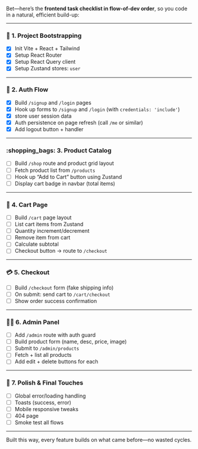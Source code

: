Bet—here’s the **frontend task checklist in flow-of-dev order**, so you code in a natural, efficient build-up:

---

### :bricks: **1. Project Bootstrapping**
- [X] Init Vite + React + Tailwind
- [X] Setup React Router
- [X] Setup React Query client
- [X] Setup Zustand stores: `user`

---

### :closed_lock_with_key: **2. Auth Flow**
- [X] Build `/signup` and `/login` pages
- [X] Hook up forms to `/signup` and `/login` (with `credentials: 'include'`)
- [X] store user session data
- [X] Auth persistence on page refresh (call `/me` or similar)
- [X] Add logout button + handler

---

### :shopping_bags: **3. Product Catalog**
- [ ] Build `/shop` route and product grid layout
- [ ] Fetch product list from `/products`
- [ ] Hook up “Add to Cart” button using Zustand
- [ ] Display cart badge in navbar (total items)

---

### :shopping_cart: **4. Cart Page**
- [ ] Build `/cart` page layout
- [ ] List cart items from Zustand
- [ ] Quantity increment/decrement
- [ ] Remove item from cart
- [ ] Calculate subtotal
- [ ] Checkout button → route to `/checkout`

---

### :credit_card: **5. Checkout**
- [ ] Build `/checkout` form (fake shipping info)
- [ ] On submit: send cart to `/cart/checkout`
- [ ] Show order success confirmation

---

### :office_worker: **6. Admin Panel**
- [ ] Add `/admin` route with auth guard
- [ ] Build product form (name, desc, price, image)
- [ ] Submit to `/admin/products`
- [ ] Fetch + list all products
- [ ] Add edit + delete buttons for each

---

### :art: **7. Polish & Final Touches**
- [ ] Global error/loading handling
- [ ] Toasts (success, error)
- [ ] Mobile responsive tweaks
- [ ] 404 page
- [ ] Smoke test all flows

---

Built this way, every feature builds on what came before—no wasted cycles.